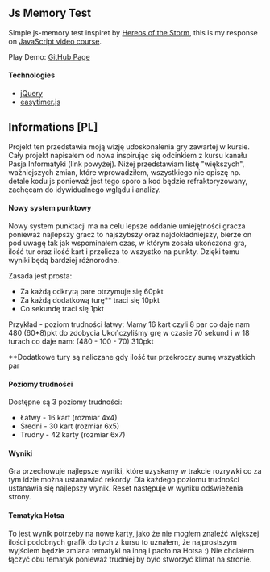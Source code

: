 ## Js Memory Test
Simple js-memory test inspiret by [Hereos of the Storm](http://eu.battle.net/heroes/en/), this is my response on [JavaScript video course](https://www.youtube.com/watch?v=edNqTubHUU0).

Play Demo: [GitHub Page](https://rettles.github.io/js-memory-test/)

#### Technologies
- [jQuery](https://jquery.com/)
- [easytimer.js](https://github.com/albert-gonzalez/easytimer.js)

## Informations [PL]
Projekt ten przedstawia moją wizję udoskonalenia gry zawartej w kursie. Cały projekt napisałem od nowa inspirując się odcinkiem z kursu kanału Pasja Informatyki (link powyżej). Niżej przedstawiam listę "większych", ważniejszych zmian, które wprowadziłem, wszystkiego nie opiszę np. detale kodu js ponieważ jest tego sporo a kod będzie refraktoryzowany, zachęcam do idywidualnego wglądu i analizy.

#### Nowy system punktowy
Nowy system punktacji ma na celu lepsze oddanie umiejętności gracza ponieważ najlepszy gracz to najszybszy oraz najdokładniejszy, bierze on pod uwagę tak jak wspominałem czas, w którym zosała ukończona gra, ilość tur oraz ilość kart i przelicza to wszystko na punkty. Dzięki temu wyniki będą bardziej różnorodne.

Zasada jest prosta: 
- Za każdą odkrytą pare otrzymuje się 60pkt
- Za każdą dodatkową turę** traci się 10pkt
- Co sekundę traci się 1pkt

Przykład - poziom trudności łatwy: 
Mamy 16 kart czyli 8 par co daje nam 480 (60*8)pkt do zdobycia
Ukończyliśmy grę w czasie 70 sekund i w 18 turach co daje nam: (480 - 100 - 70) 310pkt

**Dodatkowe tury są naliczane gdy ilość tur przekroczy sumę wszystkich par

#### Poziomy trudności
Dostępne są 3 poziomy trudności:
- Łatwy - 16 kart (rozmiar 4x4)
- Średni - 30 kart (rozmiar 6x5)
- Trudny - 42 karty (rozmiar 6x7)
 
#### Wyniki
Gra przechowuje najlepsze wyniki, które uzyskamy w trakcie rozrywki co za tym idzie można ustanawiać rekordy. Dla każdego poziomu trudności ustanawia się najlepszy wynik. Reset następuje w wyniku odświeżenia strony.
#### Tematyka Hotsa
To jest wynik potrzeby na nowe karty, jako że nie mogłem znaleźć większej ilości podobnych grafik do tych z kursu to uznałem, że najprostszym wyjściem będzie zmiana tematyki na inną i padło na Hotsa :) Nie chciałem łączyć obu tematyk ponieważ trudniej by było stworzyć klimat na stronie.
